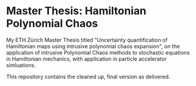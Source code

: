 # Master Thesis: Hamiltonian Polynomial Chaos
My ETH Zürich Master Thesis titled "Uncertainty quantification of
Hamiltonian maps using
intrusive polynomial chaos
expansion", on the application of intrusive Polynomial Chaos methods to stochastic equations in Hamiltonian mechanics, with application in particle accelerator simluations.

This repository contains the cleaned up, final version as delivered.
